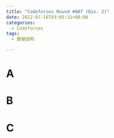 ```yaml
---
title: "Codeforces Round #807 (Div. 2)"
date: 2022-07-16T03:05:31+08:00
categories:
  - Codeforces
tags:
  - 数据结构

---
```


# A
# B
# C